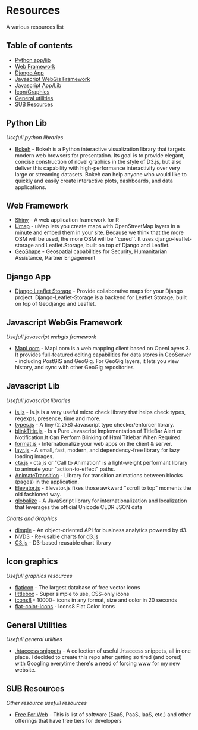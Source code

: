 # Resources
A various resources list

## Table of contents
- [Python app/lib](#python-lib)
- [Web Framework](#web-framework)
- [Django App](#django-app)
- [Javascript WebGis Framework](#javascript-webgis-framework)
- [Javascript App/Lib](#javascript-lib)
- [Icon/Graphics](#icon-graphics)
- [General utilities](#general-utilities)
- [SUB Resources](#sub-resources)

## Python Lib
*Usefull python libraries*

* [Bokeh](http://bokeh.pydata.org/en/latest/) - Bokeh is a Python interactive visualization library that targets modern web browsers for presentation. Its goal is to provide elegant, concise construction of novel graphics in the style of D3.js, but also deliver this capability with high-performance interactivity over very large or streaming datasets. Bokeh can help anyone who would like to quickly and easily create interactive plots, dashboards, and data applications.

## Web Framework

* [Shiny](http://shiny.rstudio.com/) - A web application framework for R
* [Umap](https://bitbucket.org/yohanboniface/umap) - uMap lets you create maps with OpenStreetMap layers in a minute and embed them in your site. Because we think that the more OSM will be used, the more OSM will be ''cured''. It uses django-leaflet-storage and Leaflet.Storage, built on top of Django and Leaflet.
* [GeoShape](http://geoshape.org/) - Geospatial capabilities for Security, Humanitarian Assistance, Partner Engagement

## Django App
* [Django Leaflet Storage](https://github.com/yohanboniface/django-leaflet-storage) - Provide collaborative maps for your Django project. Django-Leaflet-Storage is a backend for Leaflet.Storage, built on top of Geodjango and Leaflet.

## Javascript WebGis Framework
*Usefull javascript webgis framework*

* [MapLoom](https://github.com/ROGUE-JCTD/MapLoom) - MapLoom is a web mapping client based on OpenLayers 3. It provides full-featured editing capabilities for data stores in GeoServer - including PostGIS and GeoGig. For GeoGig layers, it lets you view history, and sync with other GeoGig repositories

## Javascript Lib
*Usefull javascript libraries*

* [is.js](http://arasatasaygin.github.io/is.js/) - Is.js is a very useful micro check library that helps check types, regexps, presence, time and more.
* [types.js](https://github.com/phazelift/types.js) - A tiny (2.2kB) Javascript type checker/enforcer library.
* [blinkTitle.js](http://argunner.github.io/blinkTitle.js) - Is a Pure Javascript Implementation of TitleBar Alert or Notification.It Can Perform Blinking of Html Titlebar When Required.
* [format.js](http://formatjs.io/) - Internationalize your web apps on the client & server.
* [layr.js](http://callmecavs.github.io/layzr.js/) - A small, fast, modern, and dependency-free library for lazy loading images.
* [cta.js](http://kushagragour.in/lab/ctajs/) - cta.js or "Call to Animation" is a light-weight performant library to animate your "action-to-effect" paths.
* [AnimateTransition](https://github.com/Rapid-Application-Development-JS/AnimateTransition) - Library for transition animations between blocks (pages) in the application.
* [Elevator.js](http://tholman.com/elevator.js/) - Elevator.js fixes those awkward "scroll to top" moments the old fashioned way.
* [globalize](https://github.com/jquery/globalize) - A JavaScript library for internationalization and localization that leverages the official Unicode CLDR JSON data

*Charts and Graphics*

* [dimple](http://dimplejs.org/) - An object-oriented API for business analytics powered by d3.
* [NVD3](http://nvd3.org/) - Re-usable charts for d3.js
* [C3.js](http://c3js.org/) - D3-based reusable chart library

## Icon graphics
*Usefull graphics resources*

* [flaticon](http://www.flaticon.com/) - The largest database of free vector icons
* [littlebox](http://littlebox.cabmaddux.com/) - Super simple to use, CSS-only icons
* [icons8](http://icons8.com/) - 10000+ icons in any format, size and color in 20 seconds
* [flat-color-icons](https://github.com/icons8/flat-color-icons) - Icons8 Flat Color Icons

## General Utilities
*Usefull general utilities*

* [.htaccess snippets](https://github.com/phanan/htaccess) - A collection of useful .htaccess snippets, all in one place. I decided to create this repo after getting so tired (and bored) with Googling everytime there's a need of forcing www for my new website.

## SUB Resources
*Other resource usefull resources*

* [Free For Web](https://github.com/ripienaar/free-for-dev) - This is list of software (SaaS, PaaS, IaaS, etc.) and other offerings that have free tiers for developers
